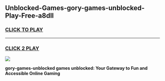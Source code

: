 
## Unblocked-Games-gory-games-unblocked-Play-Free-a8dll
<h3>
<a href="https://premium76.site?title=gory-games-unblocked&ref=22A">CLICK TO PLAY</a></h3>
<hr>

<h3>
<a href="https://premium76.site?title=gory-games-unblocked&ref=22A">CLICK 2 PLAY</a>
  
</h3>

<a href="https://premium76.site?title=gory-games-unblocked&ref=22A"><img src="https://clearcache.store/games.png"></a>


**gory-games-unblocked games unblocked: Your Gateway to Fun and Accessible Online Gaming**
